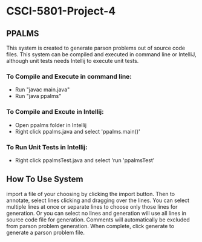 # CSCI-5801-Project-4
## PPALMS 
This system is created to generate parson problems out of source code files. This system can be compiled and executed in command line or IntelliJ, although unit tests needs Intellij to execute unit tests.

### To Compile and Execute in command line:
- Run "javac main.java" 
- Run "java ppalms"

### To Compile and Excute in Intellij:
- Open ppalms folder in Intellij
- Right click ppalms.java and select 'ppalms.main()'

### To Run Unit Tests in Intellij:
- Right click ppalmsTest.java and select 'run 'ppalmsTest'

## How To Use System
import a file of your choosing by clicking the import button. Then to annotate, select lines clicking and dragging over the lines. You can select multiple lines at once or separate lines to choose only those lines for generation. Or you can select no lines and generation will use all lines in source code file for generation. Comments will automatically be excluded from parson problem generation. When complete, click generate to generate a parson problem file.
